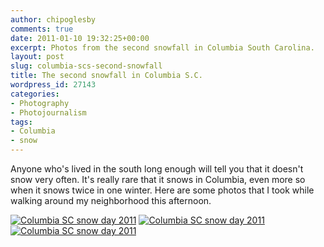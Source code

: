 ```yaml
---
author: chipoglesby
comments: true
date: 2011-01-10 19:32:25+00:00
excerpt: Photos from the second snowfall in Columbia South Carolina.
layout: post
slug: columbia-scs-second-snowfall
title: The second snowfall in Columbia S.C.
wordpress_id: 27143
categories:
- Photography
- Photojournalism
tags:
- Columbia
- snow
---
```


Anyone who's lived in the south long enough will tell you that it doesn't snow very often. It's really rare that it snows in Columbia, even more so when it snows twice in one winter. Here are some photos that I took while walking around my neighborhood this afternoon.

[![Columbia SC snow day 2011](http://farm6.static.flickr.com/5129/5343882812_5a2ced60ed.jpg)](http://www.flickr.com/photos/chipoglesby/5343882812/)
[![Columbia SC snow day 2011](http://farm6.static.flickr.com/5005/5343891764_9b42fc5527.jpg)](http://www.flickr.com/photos/chipoglesby/5343891764/)
[![Columbia SC snow day 2011](http://farm6.static.flickr.com/5130/5343271393_1c1edbf604.jpg)](http://www.flickr.com/photos/chipoglesby/5343271393/)

